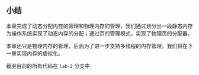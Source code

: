 ## 小结

本章完成了动态分配内存的管理和物理内存的管理，我们通过划分出一段静态内存为操作系统实现了动态内存的分配；通过页的管理模式，实现了物理页的分配器。

本章还只是物理内存的管理，后面为了进一步支持多线程的内存管理，我们将在下一章实现内存的虚拟化。

截至目前的所有代码在 `lab-2` 分支中